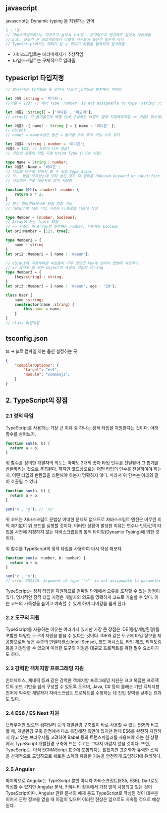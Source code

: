 ## javascript
javascript는 Dynamic typing 을 지원하는 언어

``` javascript
5 - '3'
// 자바스크립트에서는 자유도가 높아서 int형 - 문자형으로 연산해도 알아서 계산해줌
// but, 규모가 큰 프로젝트에서 이렇게 자유도가 높은건 좋은게 아님
// TypeScript에서는 에러가 날 수 있다고 타입을 엄격하게 검사해줌
```
+ 자바스크립트는 에러메세지가 추상적임
+ 타입스크립트는 구체적으로 알려줌


## typescript 타입지정

``` typescript
// 브라우저는 ts파일을 못 읽어서 무조건 js파일로 변환해서 써야함 

let 이름 :string = '이다은';
//이름 = 123; // 에러 Type 'number' is not assignable to type 'string'.ts(2322)

let 이름2 :String[] = ['이다은', '이오리'];
// array[] 가 들어올건데 배열 안에 구성하는 타입도 앞에 지정해줘야함 => 이름2 변수에는 String타입이 들어간 배열만 들어올 수 있어~! 

let 이름3 :{ name? : String } = { name : '이다은' };
// Object 
// name? = name속성은 옵션 = 들어올 수도 있고 아닐 수도 있다

let 이름4 :string | number = '이다은';
이름4 = 123; // 오류가 나지 않음!
// 다양한 종류의 타입 지정 Union Type (|기호 사용)

type Name = String | number;
let 이름5 :Name = '이다은';
// 타입을 변수에 담아서 쓸 수 있음 Type Alias
// 오.. 방금 오류났는데 오타 생긴 것도 다 잡아줌 Unknown keyword or identifier. Did you mean 'type'?ts(1435) Cannot find name 'Type'.ts(2304)
// 타입명은 주로 대문자로 많이 사용함

function 함수(x :number) :number {
    return x * 2;
}
// 함수 파라미터에서도 타입 지정 가능
// return에 대한 타입 지정은 ()중괄호 다음에 작성

type Member = [number, boolean];
// Array에 쓰는 tuple 타입
// => 무조건 이 Array의 첫번째는 number, 두번째는 boolean
let ori:Member = [123, true];

type Member2 = {
    name : string
}
let ori2 :Member2 = { name : 'daeun'};

// object에 지정해야할 속성들이 너무 많으면 key에 담아서 한번에 지정하기
// => 글자로 된 모든 object의 속성의 타입은 string
type Member3 = {
    [key:string] : string,
}
let ori3 :Member3 = { name : 'daeun', age : '29'};

class User {
    name :string;
    constructor(name :string) {
        this.name = name;
    }   
}
// class 타입지정

```

## tsconfig.json
ts -> js로 컴파일 하는 옵션 설정하는 곳
```json
{
    "compilerOptions": {
        "target": "es5",
        "module": "commonjs",
    }
}
```



## 2. TypeScript의 장점

### 2.1 정적 타입
TypeScript를 사용하는 가장 큰 이유 중 하나는 정적 타입을 지원한다는 것이다. 아래 함수를 살펴보자.
```javascript
function sum(a, b) {
  return a + b;
}
```

위 함수를 정의한 개발자의 의도는 아마도 2개의 숫자 타입 인수를 전달받아 그 합계를 반환하려는 것으로 추측된다. 하지만 코드상으로는 어떤 타입의 인수를 전달하여야 하는지, 어떤 타입의 반환값을 리턴해야 하는지 명확하지 않다. 따라서 위 함수는 아래와 같이 호출될 수 있다.

```javascript
function sum(a, b) {
  return a + b;
}

sum('x', 'y'); // 'xy'
```

위 코드는 자바스크립트 문법상 어떠한 문제도 없으므로 자바스크립트 엔진은 아무런 이의 제기없이 위 코드를 실행할 것이다. 이러한 상황이 발생한 이유는 변수나 반환값의 타입을 사전에 지정하지 않는 자바스크립트의 동적 타이핑(Dynamic Typing)에 의한 것이다.

위 함수를 TypeScript의 정적 타입을 사용하여 다시 작성 해보자.
```javascript
function sum(a: number, b: number) {
  return a + b;
}

sum('x', 'y');
// error TS2345: Argument of type '"x"' is not assignable to parameter of type 'number'.
```

TypeScript는 정적 타입을 지원하므로 컴파일 단계에서 오류를 포착할 수 있는 장점이 있다. 명시적인 정적 타입 지정은 개발자의 의도를 명확하게 코드로 기술할 수 있다. 이는 코드의 가독성을 높이고 예측할 수 있게 하며 디버깅을 쉽게 한다.

### 2.2 도구의 지원
TypeScript를 사용하는 이유는 여러가지 있지만 가장 큰 장점은 IDE(통합개발환경)를 포함한 다양한 도구의 지원을 받을 수 있다는 것이다. IDE와 같은 도구에 타입 정보를 제공함으로써 높은 수준의 인텔리센스(IntelliSense), 코드 어시스트, 타입 체크, 리팩토링 등을 지원받을 수 있으며 이러한 도구의 지원은 대규모 프로젝트를 위한 필수 요소이기도 하다.

### 2.3 강력한 객체지향 프로그래밍 지원
인터페이스, 제네릭 등과 같은 강력한 객체지향 프로그래밍 지원은 크고 복잡한 프로젝트의 코드 기반을 쉽게 구성할 수 있도록 도우며, Java, C# 등의 클래스 기반 객체지향 언어에 익숙한 개발자가 자바스크립트 프로젝트를 수행하는 데 진입 장벽을 낮추는 효과도 있다.

### 2.4 ES6 / ES Next 지원
브라우저만 있으면 컴파일러 등의 개발환경 구축없이 바로 사용할 수 있는 ES5와 비교할 때, 개발환경 구축 관점에서 다소 복잡해진 측면이 있지만 현재 ES6를 완전히 지원하지 않고 있는 브라우저를 고려하여 Babel 등의 트랜스파일러를 사용해야 하는 현 상황에서 TypeScript 개발환경 구축에 드는 수고는 그다지 아깝지 않을 것이다. 또한, TypeScript는 아직 ECMAScript 표준에 포함되지는 않았지만 표준화가 유력한 스펙을 선제적으로 도입하므로 새로운 스펙의 유용한 기능을 안전하게 도입하기에 유리하다.

### 2.5 Angular
마지막으로 Angular는 TypeScript 뿐만 아니라 자바스크립트(ES5, ES6), Dart로도 작성할 수 있지만 Angular 문서, 커뮤니티 활동에서 가장 많이 사용되고 있는 것이 TypeScript이다. Angular 관련 문서의 예제 등도 TypeScript로 작성된 것이 대부분이어서 관련 정보를 얻을 때 이점이 있으며 이러한 현상은 앞으로도 지속될 것으로 예상된다.
